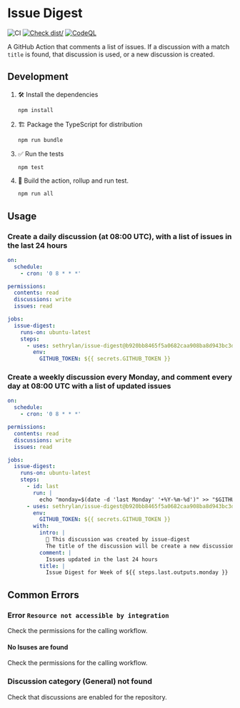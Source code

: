# Issue Digest

![CI](https://github.com/sethrylan/issue-digest/actions/workflows/ci.yml/badge.svg)
[![Check dist/](https://github.com/sethrylan/issue-digest/actions/workflows/check-dist.yml/badge.svg)](https://github.com/sethrylan/issue-digest/actions/workflows/check-dist.yml)
[![CodeQL](https://github.com/sethrylan/issue-digest/actions/workflows/codeql-analysis.yml/badge.svg)](https://github.com/sethrylan/issue-digest/actions/workflows/codeql-analysis.yml)

A GitHub Action that comments a list of issues. If a discussion with a match
`title` is found, that discussion is used, or a new discussion is created.

## Development

1. :hammer_and_wrench: Install the dependencies

   ```bash
   npm install
   ```

2. :building_construction: Package the TypeScript for distribution

   ```bash
   npm run bundle
   ```

3. :white_check_mark: Run the tests

   ```bash
   npm test
   ```

4. :rocket: Build the action, rollup and run test.

   ```bash
   npm run all
   ```

## Usage

### Create a daily discussion (at 08:00 UTC), with a list of issues in the last 24 hours

```yaml
on:
  schedule:
    - cron: '0 8 * * *'

permissions:
  contents: read
  discussions: write
  issues: read

jobs:
  issue-digest:
    runs-on: ubuntu-latest
    steps:
      - uses: sethrylan/issue-digest@b920bb8465f5a0682caa908ba8d943bc3dfc6129
        env:
          GITHUB_TOKEN: ${{ secrets.GITHUB_TOKEN }}
```

### Create a weekly discussion every Monday, and comment every day at 08:00 UTC with a list of updated issues

```yaml
on:
  schedule:
    - cron: '0 8 * * *'

permissions:
  contents: read
  discussions: write
  issues: read

jobs:
  issue-digest:
    runs-on: ubuntu-latest
    steps:
      - id: last
        run: |
          echo "monday=$(date -d 'last Monday' '+%Y-%m-%d')" >> "$GITHUB_OUTPUT"
      - uses: sethrylan/issue-digest@b920bb8465f5a0682caa908ba8d943bc3dfc6129
        env:
          GITHUB_TOKEN: ${{ secrets.GITHUB_TOKEN }}
        with:
          intro: |
            🤖 This discussion was created by issue-digest
            The title of the discussion will be create a new discussion each week, and every time the action runs a comment will be added with a list of issues changed in the last 24 hours.
          comment: |
            Issues updated in the last 24 hours
          title: |
            Issue Digest for Week of ${{ steps.last.outputs.monday }}
```

## Common Errors

### Error `Resource not accessible by integration`

Check the permissions for the calling workflow.

#### No Isuses are found

Check the permissions for the calling workflow.

### Discussion category (General) not found

Check that discussions are enabled for the repository.
